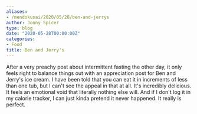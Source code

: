 ```yaml
---
aliases:
- /mendokusai/2020/05/28/ben-and-jerrys
author: Jonny Spicer
type: blog
date: "2020-05-28T00:00:00Z"
categories:
- Food
title: Ben and Jerry's
---
```

After a very preachy post about intermittent fasting the other day, it only feels right to balance things out with an appreciation post for Ben and Jerry's ice cream. I have been
told that you can eat it in increments of less than one tub, but I can't see the appeal in that at all. It's incredibly delicious. It feels an emotional void that literally nothing
else will. And if I don't log it in my calorie tracker, I can just kinda pretend it never happened. It really is perfect.
